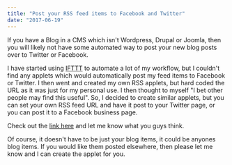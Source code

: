 ```yaml
---
title: "Post your RSS feed items to Facebook and Twitter"
date: "2017-06-19"
---
```


If you have a Blog in a CMS which isn't Wordpress, Drupal or Joomla, then you will likely not have some automated way to post your new blog posts over to Twitter or Facebook.

I have started using [IFTTT](https://ifttt.com) to automate a lot of my workflow, but I couldn't find any applets which would automatically post my feed items to Facebook or Twitter. I then went and created my own RSS applets, but hard coded the URL as it was just for my personal use. I then thought to myself "I bet other people may find this useful". So, I decided to create similar applets, but you can set your own RSS feed URL and have it post to your Twitter page, or you can post it to a Facebook business page.

Check out the [link here](https://ifttt.com/makers/checkeredmichael) and let me know what you guys think.

Of course, it doesn't have to be just your blog items, it could be anyones blog items. If you would like them posted elsewhere, then please let me know and I can create the applet for you.

